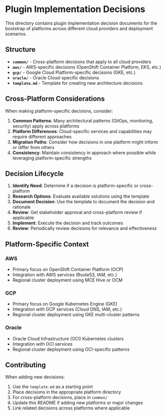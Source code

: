 # Plugin Implementation Decisions

This directory contains plugin implementation decision documents for the bootstrap of platforms across different cloud providers and deployment scenarios.

## Structure

- **`common/`** - Cross-platform decisions that apply to all cloud providers
- **`aws/`** - AWS-specific decisions (OpenShift Container Platform, EKS, etc.)
- **`gcp/`** - Google Cloud Platform-specific decisions (GKE, etc.)
- **`oracle/`** - Oracle Cloud-specific decisions
- **`template.md`** - Template for creating new architecture decisions

## Cross-Platform Considerations

When making platform-specific decisions, consider:

1. **Common Patterns**: Many architectural patterns (GitOps, monitoring, security) apply across platforms
2. **Platform Differences**: Cloud-specific services and capabilities may require different approaches
3. **Migration Paths**: Consider how decisions in one platform might inform or differ from others
4. **Consistency**: Maintain consistency in approach where possible while leveraging platform-specific strengths

## Decision Lifecycle

1. **Identify Need**: Determine if a decision is platform-specific or cross-platform
2. **Research Options**: Evaluate available solutions using the template
3. **Document Decision**: Use the template to document the decision and rationale
4. **Review**: Get stakeholder approval and cross-platform review if applicable
5. **Implement**: Execute the decision and track outcomes
6. **Review**: Periodically review decisions for relevance and effectiveness

## Platform-Specific Context

### AWS
- Primary focus on OpenShift Container Platform (OCP)
- Integration with AWS services (Route53, IAM, etc.)
- Regional cluster deployment using MCE Hive or OCM

### GCP
- Primary focus on Google Kubernetes Engine (GKE)
- Integration with GCP services (Cloud DNS, IAM, etc.)
- Regional cluster deployment using GKE multi-cluster patterns

### Oracle
- Oracle Cloud Infrastructure (OCI) Kubernetes clusters
- Integration with OCI services
- Regional cluster deployment using OCI-specific patterns

## Contributing

When adding new decisions:

1. Use the `template.md` as a starting point
2. Place decisions in the appropriate platform directory
3. For cross-platform decisions, place in `common/`
4. Update this README if adding new platforms or major changes
5. Link related decisions across platforms where applicable 